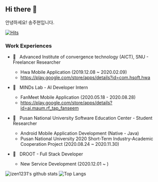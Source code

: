 ## Hi there 👋

안녕하세요! 송주현입니다.

[![Hits](https://hits.seeyoufarm.com/api/count/incr/badge.svg?url=https%3A%2F%2Fgithub.com%2Fizen1231)](https://hits.seeyoufarm.com)


### Work Experiences

- :office: &nbsp; Advanced Institute of convergence technology (AICT), SNU - Freelancer Researcher
  - Hwa Mobile Application (2019.12.08 ~ 2020.02.09)
  - https://play.google.com/store/apps/details?id=com.hsoft.hwa

- :office: &nbsp; MINDs Lab - AI Developer Intern
  - FanMeet Mobile Application (2020.05.18 - 2020.08.28)
  - https://play.google.com/store/apps/details?id=ai.maum.rf_tap_fanseem
- :school: &nbsp; Pusan National University Software Education Center - Student Researcher
  - Android Mobile Application Development (Native - Java)
  - Pusan National University 2020 Short-Term Industry-Academic Cooperation Project (2020.08.24 ~ 2020.11.30)
- :office: &nbsp; DROOT - Full Stack Developer
  - New Service Development (2020.12.01 ~ )


![izen1231's github stats](https://github-readme-stats.vercel.app/api?username=izen1231&show_icons=true)
![Top Langs](https://github-readme-stats.vercel.app/api/top-langs/?username=izen1231)
